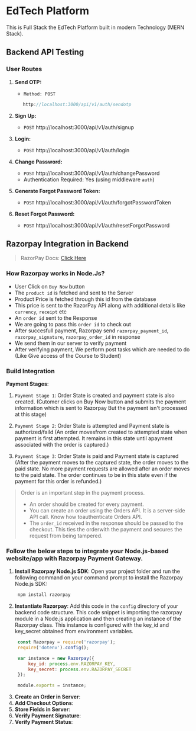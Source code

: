 # EdTech Platform

This is Full Stack the EdTech Platform built in modern Technology (MERN Stack).

## Backend API Testing

### User Routes

1. **Send OTP:**
   - `Method: POST` 
   ```js
      http://localhost:3000/api/v1/auth/sendotp
   ```

2. **Sign Up:**
   - `POST` http://localhost:3000/api/v1/auth/signup

3. **Login:**
   - `POST` http://localhost:3000/api/v1/auth/login

4. **Change Password:**
   - `POST` http://localhost:3000/api/v1/auth/changePassword
   - Authentication Required: Yes (using middleware `auth`)

5. **Generate Forgot Password Token:**
   - `POST` http://localhost:3000/api/v1/auth/forgotPasswordToken

6. **Reset Forgot Password:**
   - `POST` http://localhost:3000/api/v1/auth/resetForgotPassword


## Razorpay Integration in Backend 

> RazorPay Docs: [Click Here](https://razorpay.com/docs/)

### How Razorpay works in Node.Js?

- User Click on `Buy Now` button
- The `product id` is fetched and sent to the Server
- Product Price is fetched through this id from the database
- This price is sent to the RazorPay API along with additional details like `currency`, `receipt` etc
- An `order id` sent to the Response
- We are going to pass this `order id` to check out
- After succesfull payment, Razorpay send `razorpay_payment_id`, `razorpay_signature`, `razorpay_order_id` in response
- We send them in our server to verify payment
- After verifying payment, We perform post tasks which are needed to do (Like Give access of the Course to Student) 

### Build Integration

**Payment Stages**: 

1. `Payment Stage 1`: Order State is created and payment state is also created. (Cutomer clicks on Buy Now button and submits the payment information which is sent to Razorpay But the payment isn't processed at this stage)

2. `Payment Stage 2`: Order State is attempted and Payment state is authorized/faild (An order movesfrom created to attempted state when payment is first attempted. It remains in this state until apayment associated with the order is captured.)
   
3. `Payment Stage 3`: Order State is paid and Payment state is captured (After the payment moves to the captured state, the order moves to the paid state. No more payment requests are allowed after an order moves to the paid state. The order continues to be in this state even if the payment for this order is refunded.)
> Order is an important step in the payment process.
> - An order should be created for every payment.
> - You can create an order using the Orders API. It is a server-side API call. Know how toauthenticate Orders API.
> - The `order_id` received in the response should be passed to the checkout. This ties the orderwith the payment and secures the request from being tampered. 
 
### Follow the below steps to integrate your Node.js-based website/app with Razorpay Payment Gateway.

1. **Install Razorpay Node.js SDK**: Open your project folder and run the following command on your command prompt to install the Razorpay Node.js SDK:
   ```bash
    npm install razorpay
   ```
2. **Instantiate Razorpay**:
   Add this code in the `config` directory of your backend code structure. This code snippet is importing the razorpay module in a Node.js application and then creating an instance of the Razorpay class. This instance is configured with the key_id and key_secret obtained from environment variables.
   ```js
    const Razorpay = require('razorpay'); 
    require('dotenv').config();

    var instance = new Razorpay({
        key_id: process.env.RAZORPAY_KEY,
        key_secret: process.env.RAZORPAY_SECRET
    });

    module.exports = instance; 
   ```
3. **Create an Order in Server**:
4. **Add Checkout Options**:
5. **Store Fields in Server**:
6. **Verify Payment Signature**:
7. **Verify Payment Status**:
